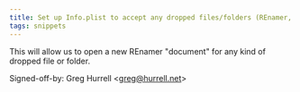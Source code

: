```yaml
---
title: Set up Info.plist to accept any dropped files/folders (REnamer, 2dd4997)
tags: snippets
---
```


This will allow us to open a new REnamer "document" for any kind of dropped file or folder.

Signed-off-by: Greg Hurrell &lt;greg@hurrell.net&gt;
